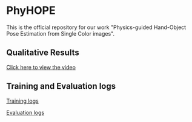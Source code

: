 # PhyHOPE

This is the official repository for our work "Physics-guided Hand-Object Pose Estimation from Single Color images".


## Qualitative Results

[Click here to view the video](https://github.com/zhoujun-7/PhyHOPE/blob/main/results/qualitative%20results.mp4)

## Training and Evaluation logs

[Training logs](https://github.com/zhoujun-7/PhyHOPE/blob/main/results/Train_on_DexYCB_Full.log)

[Evaluation logs](https://github.com/zhoujun-7/PhyHOPE/blob/main/results/Eval_on_DexYCB_Full.log)


